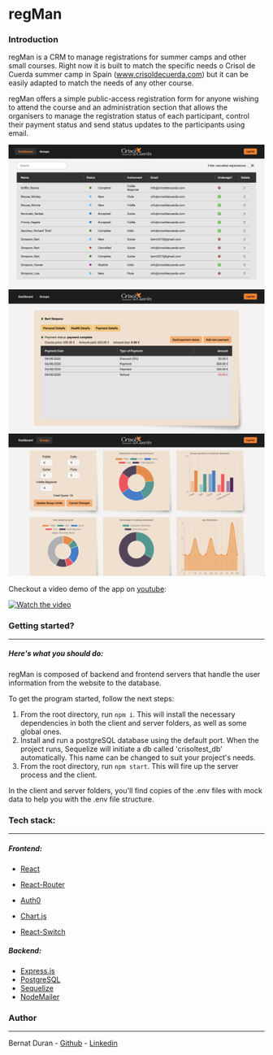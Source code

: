 # regMan

### Introduction

regMan is a CRM to manage registrations for summer camps and other small courses. Right now it is built to match the specific needs o Crisol de Cuerda summer camp in Spain (www.crisoldecuerda.com) but it can be easily adapted to match the needs of any other course.

regMan offers a simple public-access registration form for anyone wishing to attend the course and an administration section that allows the organisers to manage the registration status of each participant, control their payment status and send status updates to the participants using email.

<img src="./client/public/Screenshot 2020-08-28 at 16.45.18.png" alt="Screenshot 2020-08-28 at 16.45.18" style="zoom:50%;" />

<img src="./client/public/Screenshot 2020-08-28 at 16.46.03.png" alt="Screenshot 2020-08-28 at 16.46.03" style="zoom:50%;" />

<img src="./client/public/Screenshot 2020-08-28 at 18.03.54.png" alt="Screenshot 2020-08-28 at 18.03.54" style="zoom:50%;" />



Checkout a video demo of the app on [youtube](https://www.youtube.com/watch?v=D84fCTPduDY):

[![Watch the video](https://img.youtube.com/vi/D84fCTPduDY/hqdefault.jpg)](https://youtu.be/D84fCTPduDY)



### Getting started? 

------

##### Here's what you should do:

regMan is composed of backend and frontend servers that handle the user information from the website to the database.

To get the program started, follow the next steps:

1. From the root directory, run `npm i`. This will install the necessary dependencies in both the client and server folders, as well as some global ones.
2. Install and run a postgreSQL database using the default port. When the project runs, Sequelize will initiate a db called 'crisoltest_db' automatically. This name can be changed to suit your project's needs.
3. From the root directory, run `npm start`. This will fire up the server process and the client.

In the client  and server folders, you'll find copies of the .env files with mock data to help you with the .env file structure.



### Tech stack:

------

##### Frontend:

- [React](https://reactjs.org/)

- [React-Router](https://reactrouter.com/)
- [Auth0](https://auth0.com/) 
- [Chart.js](https://www.chartjs.org/) 
- [React-Switch](https://github.com/markusenglund/react-switch)

##### Backend:

- [Express.js](https://expressjs.com/)
- [PostgreSQL](https://www.postgresql.org/)
- [Sequelize](https://sequelize.org/)
- [NodeMailer](https://nodemailer.com/)



### Author

------

Bernat Duran - [Github](https://github.com/Ishdril) - [Linkedin](www.linkedin.com/in/bernat-duran)